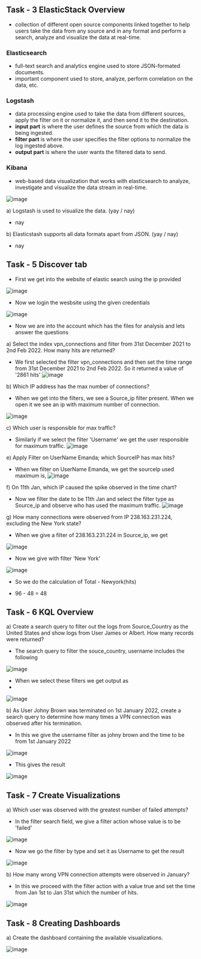 ## Task - 3 ElasticStack Overview

- collection of different open source components linked together to help users take the data from any source and in any format and perform a search, analyze and visualize the data at real-time.

### Elasticsearch 
- full-text search and analytics engine used to store JSON-formated documents. 
- important component used to store, analyze, perform correlation on the data, etc.

### Logstash
- data processing engine used to take the data from different sources, apply the filter on it or normalize it, and then send it to the destination.
- **input part** is where the user defines the source from which the data is being ingested. 
- **filter part** is where the user specifies the filter options to normalize the log ingested above.
- **output part** is where the user wants the filtered data to send.

### Kibana
- web-based data visualization that works with elasticsearch to analyze, investigate and visualize the data stream in real-time.

![image](https://github.com/Akhilkj123/Cyber-Security/assets/65653010/8f990adc-170a-4a5d-8a37-8dfe29d681b3)

a) Logstash is used to visualize the data. (yay / nay)
- nay

b) Elasticstash supports all data formats apart from JSON. (yay / nay)
- nay

## Task - 5 Discover tab

- First we get into the website of elastic search using the ip provided

![image](https://github.com/Akhilkj123/Cyber-Security/assets/65653010/11e66be9-3a16-4ea1-9bb0-5a02144aa23d)

- Now we login the wesbsite using the given credentials

![image](https://github.com/Akhilkj123/Cyber-Security/assets/65653010/0c6e365d-784d-4160-af08-fad23720b219)

- Now we are into the account which has the files for analysis and lets answer the questions

a) Select the index vpn_connections and filter from 31st December 2021 to 2nd Feb 2022. How many hits are returned? 
- We first selected the filter vpn_connections and then set the time range from 31st December 2021 to 2nd Feb 2022. So it returned a value of '2861 hits'
  ![image](https://github.com/Akhilkj123/Cyber-Security/assets/65653010/f1e8e64e-9012-45af-9095-9e9d7b532ad1)

b) Which IP address has the max number of connections?
- When we get into the filters, we see a Source_ip filter present. When we open it we see an ip with maximum number of connection.

![image](https://github.com/Akhilkj123/Cyber-Security/assets/65653010/b48d3890-01a7-41b5-86c7-f42c1ac88fcb)

c) Which user is responsible for max traffic?
- Similarly if we select the filter 'Username' we get the user responsible for maximum traffic.
![image](https://github.com/Akhilkj123/Cyber-Security/assets/65653010/120fd16f-268d-464b-93f3-68ab94918ba8)

e) Apply Filter on UserName Emanda; which SourceIP has max hits?
- When we filter on UserName Emanda, we get the sourceIp used maximum is,
![image](https://github.com/Akhilkj123/Cyber-Security/assets/65653010/8f68a2a4-10f8-437a-a58e-0ffd4e12d6ad)

f) On 11th Jan, which IP caused the spike observed in the time chart?
- Now we filter the date to be 11th Jan and select the filter type as Source_ip and observe who has used the maximum traffic.
![image](https://github.com/Akhilkj123/Cyber-Security/assets/65653010/39d0dad9-dc7f-4538-b7a2-3b9e491c5c0f)

g) How many connections were observed from IP 238.163.231.224, excluding the New York state?

- When we give a filter of 238.163.231.224 in Source_ip, we get

![image](https://github.com/Akhilkj123/Cyber-Security/assets/65653010/6bfbd15d-cb27-4744-a26a-74b993bce4cd)

- Now we give with filter 'New York'

![image](https://github.com/Akhilkj123/Cyber-Security/assets/65653010/9bc084ff-a6e5-4f13-a612-f0abca34e6a5)
- So we do the calculation of Total - Newyork(hits)

- 96 - 48 = 48

## Task - 6 KQL Overview
a) Create a search query to filter out the logs from Source_Country as the United States and show logs from User James or Albert. How many records were returned?
- The search query to filter the souce_country, username includes the following

![image](https://github.com/Akhilkj123/Cyber-Security/assets/65653010/113d1d6a-315b-44f0-9515-f87f097d6971)
- When we select these filters we get output as
- 
![image](https://github.com/Akhilkj123/Cyber-Security/assets/65653010/354d7027-885e-41e2-98d5-d98fc1816677)

b) As User Johny Brown was terminated on 1st January 2022, create a search query to determine how many times a VPN connection was observed after his termination.
- In this we give the username filter as johny brown and the time to be from 1st January 2022

![image](https://github.com/Akhilkj123/Cyber-Security/assets/65653010/507ab27b-12c5-42ce-ad2b-3e02a9f1a223)
- This gives the result

![image](https://github.com/Akhilkj123/Cyber-Security/assets/65653010/fc480bce-b6f5-45b0-b257-d4a29b91f046)

## Task - 7 Create Visualizations

a) Which user was observed with the greatest number of failed attempts? 
- In the filter search field, we give a filter action whose value is to be 'failed'

![image](https://github.com/Akhilkj123/Cyber-Security/assets/65653010/0fcf70ce-806e-47ed-acd9-4c83119b2e70)
- Now we go the filter by type and set it as Username to get the result 

![image](https://github.com/Akhilkj123/Cyber-Security/assets/65653010/db89bb5c-1f8c-4bf3-bedc-d63a8e4fb8da)

b) How many wrong VPN connection attempts were observed in January?
- In this we proceed with the filter action with a value true and set the time from Jan 1st to Jan 31st which the number of hits.
 
![image](https://github.com/Akhilkj123/Cyber-Security/assets/65653010/b96526da-56e3-4475-b874-c82cf886bed2)

## Task - 8 Creating Dashboards
a) Create the dashboard containing the available visualizations.

![image](https://github.com/Akhilkj123/Cyber-Security/assets/65653010/1040aa66-b6ed-43e8-9d78-85cf85204bcc)











